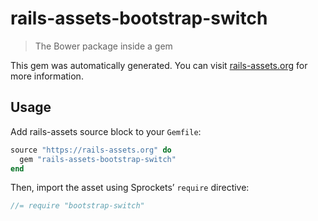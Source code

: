 # rails-assets-bootstrap-switch

> The Bower package inside a gem

This gem was automatically generated. You can visit [rails-assets.org](https://rails-assets.org) for more information.

## Usage

Add rails-assets source block to your `Gemfile`:

```ruby
source "https://rails-assets.org" do
  gem "rails-assets-bootstrap-switch"
end

```

Then, import the asset using Sprockets’ `require` directive:

```js
//= require "bootstrap-switch"
```
